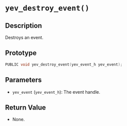 # `yev_destroy_event()`

## Description
Destroys an event.

## Prototype
```c
PUBLIC void yev_destroy_event(yev_event_h yev_event);
```

## Parameters
- `yev_event` (`yev_event_h`): The event handle.

## Return Value
- None.
